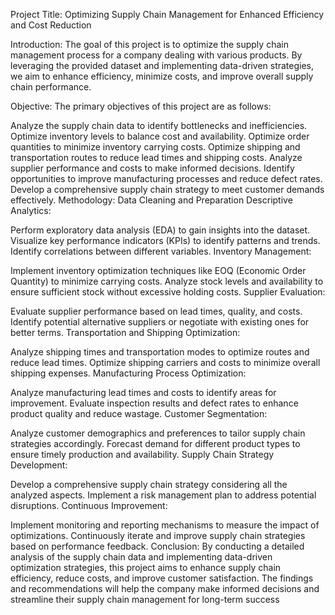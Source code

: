 
Project Title: Optimizing Supply Chain Management for Enhanced Efficiency and Cost Reduction

Introduction:
The goal of this project is to optimize the supply chain management process for a company dealing with various products. By leveraging the provided dataset and implementing data-driven strategies, we aim to enhance efficiency, minimize costs, and improve overall supply chain performance.

Objective:
The primary objectives of this project are as follows:

Analyze the supply chain data to identify bottlenecks and inefficiencies.
Optimize inventory levels to balance cost and availability.
Optimize order quantities to minimize inventory carrying costs.
Optimize shipping and transportation routes to reduce lead times and shipping costs.
Analyze supplier performance and costs to make informed decisions.
Identify opportunities to improve manufacturing processes and reduce defect rates.
Develop a comprehensive supply chain strategy to meet customer demands effectively.
Methodology:
Data Cleaning and Preparation
Descriptive Analytics:

Perform exploratory data analysis (EDA) to gain insights into the dataset.
Visualize key performance indicators (KPIs) to identify patterns and trends.
Identify correlations between different variables.
Inventory Management:

Implement inventory optimization techniques like EOQ (Economic Order Quantity) to minimize carrying costs.
Analyze stock levels and availability to ensure sufficient stock without excessive holding costs.
Supplier Evaluation:

Evaluate supplier performance based on lead times, quality, and costs.
Identify potential alternative suppliers or negotiate with existing ones for better terms.
Transportation and Shipping Optimization:

Analyze shipping times and transportation modes to optimize routes and reduce lead times.
Optimize shipping carriers and costs to minimize overall shipping expenses.
Manufacturing Process Optimization:

Analyze manufacturing lead times and costs to identify areas for improvement.
Evaluate inspection results and defect rates to enhance product quality and reduce wastage.
Customer Segmentation:

Analyze customer demographics and preferences to tailor supply chain strategies accordingly.
Forecast demand for different product types to ensure timely production and availability.
Supply Chain Strategy Development:

Develop a comprehensive supply chain strategy considering all the analyzed aspects.
Implement a risk management plan to address potential disruptions.
Continuous Improvement:

Implement monitoring and reporting mechanisms to measure the impact of optimizations.
Continuously iterate and improve supply chain strategies based on performance feedback.
Conclusion:
By conducting a detailed analysis of the supply chain data and implementing data-driven optimization strategies, this project aims to enhance supply chain efficiency, reduce costs, and improve customer satisfaction. The findings and recommendations will help the company make informed decisions and streamline their supply chain management for long-term success

